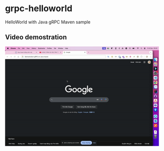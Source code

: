 # grpc-helloworld
HelloWorld with Java gRPC Maven sample

## Video demostration
<img src="./grpc-helloworld.gif"/>